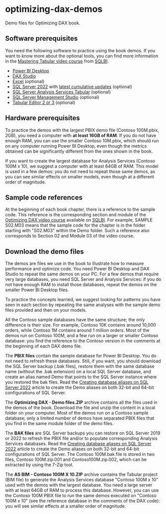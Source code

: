 # optimizing-dax-demos
Demo files for Optimizing DAX book.

## Software prerequisites
You need the following software to practice using the book demos.
If you want to know more about the optional tools, you can find more information in the [Mastering Tabular video course](https://www.sqlbi.com/p/mastering-tabular-video-course/) from [SQLBI](https://www.sqlbi.com).

- [Power BI Desktop](https://powerbi.microsoft.com/downloads/)
- [DAX Studio](https://daxstudio.org)
- [Excel](https://www.microsoft.com/microsoft-365/excel) (optional)
- [SQL Server 2022](https://www.microsoft.com/sql-server/) with [latest cumulative updates](https://www.microsoft.com/en-us/download/details.aspx?id=105013) (optional)
- [SQL Server Analysis Services Tabular](https://learn.microsoft.com/analysis-services/tabular-models/tabular-models-ssas) (optional)
- [SQL Server Management Studio](https://learn.microsoft.com/sql/ssms/download-sql-server-management-studio-ssms) (optional)
- [Tabular Editor 2 or 3](https://www.tabulareditor.com/) (optional)

## Hardware prerequisites
To practice the demos with the largest PBIX demo file (Contoso 100M.pbix, 2GB), you need a computer with **at least 16GB of RAM**. If you do not have enough RAM, you can use the smaller Contoso 10M.pbix, which should run on any computer running Power BI Desktop, even though the metrics obtained can be significantly different from the ones shown in the book.

If you want to create the largest database for Analysis Services (Contoso 100M x 10), we suggest a computer with at least 64GB of RAM. This model is used in a few demos: you do not need to repeat those same demos, as you can see similar effects on smaller models, even though at a different order of magnitude.

## Sample code references
At the beginning of each book chapter, there is a reference to the sample code. This reference is the corresponding section and module of the [Optimizing DAX video course](https://www.sqlbi.com/p/optimizing-dax-video-course/) available on [SQLBI](https://www.sqlbi.com). For example, SAMPLE S02.M03 means that the sample code for the chapter is in the folder starting with "S02.M03" within the Demo folder. Such a reference also corresponds to Section 02 and Module 03 of the video course.

## Download the demo files
The demos are files we use in the book to illustrate how to measure performance and optimize code. You need Power BI Desktop and DAX Studio to repeat the same demos on your PC. For a few demos that require very large databases, you need SQL Server and Analysis Services: if you do not have enough RAM to install those databases, repeat the demos on the smaller Power BI Desktop files.

To practice the concepts learned, we suggest looking for patterns you have seen in each section by repeating the same analyses with the sample demo files provided and then on your models.

All the Contoso sample databases have the same structure; the only difference is their size. For example, Contoso 10K contains around 10,000 orders, while Contoso 1M contains around 1 million orders. Most of the demos run on Contoso 100M, and a few run on a larger or smaller Contoso database: you find the reference to the Contoso version in the comments at the beginning of each DAX demo file.

The **PBIX files** contain the sample database for Power BI Desktop. You do not need to refresh these databases. Still, if you want, you should download the SQL Server backup (.bak files), restore them with the same database name (without the .bak extension) on a local SQL Server database, and create an alias named Demo that points to the SQL Server instance where you restored the bak files. Read the [Creating database aliases on SQL Server 2022](https://www.sqlbi.com/blog/marco/2023/01/08/creating-database-aliases-on-sql-server-2022/) article to create the Demo aliases on both 32-bit and 64-bit configurations of SQL Server.

The **Optimizing DAX - Demo files.ZIP** archive contains all the files used in the demos of the book. Download the file and unzip the content in a local folder on your computer. Most of the demos run on a Contoso sample database; only a limited number of demos have separated PBIX files that you find in the same module folder of the demo files.

The **BAK files** are SQL Server backups you can restore on SQL Server 2019 or 2022 to refresh the PBIX file and/or to populate corresponding Analysis Services databases. Read the [Creating database aliases on SQL Server 2022](https://www.sqlbi.com/blog/marco/2023/01/08/creating-database-aliases-on-sql-server-2022/) article to create the Demo aliases on both 32-bit and 64-bit configurations of SQL Server. The Contoso 100M.bak file is stored in two files, Contoso 100M.zip.001 and Contoso100M.zip.002, which can be extracted by using the 7-Zip tool.

The **AS BIM - Contoso 100M X 10.ZIP** archive contains the Tabular project (BIM file) to generate the Analysis Services database "Contoso 100M x 10" used with the demos with the largest database. You need a large server with at least 64GB of RAM to process this database. However, you can use the Contoso 100M PBIX file to run the same demos executed on "Contoso 100M x 10" (see the reference database in the comments of the DAX code): you will see similar effects at a smaller order of magnitude.

